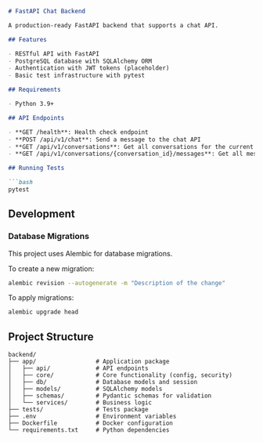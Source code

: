 ```markdown
# FastAPI Chat Backend

A production-ready FastAPI backend that supports a chat API.

## Features

- RESTful API with FastAPI
- PostgreSQL database with SQLAlchemy ORM
- Authentication with JWT tokens (placeholder)
- Basic test infrastructure with pytest

## Requirements

- Python 3.9+

## API Endpoints

- **GET /health**: Health check endpoint
- **POST /api/v1/chat**: Send a message to the chat API
- **GET /api/v1/conversations**: Get all conversations for the current user
- **GET /api/v1/conversations/{conversation_id}/messages**: Get all messages for a specific conversation

## Running Tests

```bash
pytest
```

## Development

### Database Migrations

This project uses Alembic for database migrations.

To create a new migration:
```bash
alembic revision --autogenerate -m "Description of the change"
```

To apply migrations:
```bash
alembic upgrade head
```

## Project Structure

```
backend/
├── app/                 # Application package
│   ├── api/             # API endpoints
│   ├── core/            # Core functionality (config, security)
│   ├── db/              # Database models and session
│   ├── models/          # SQLAlchemy models
│   ├── schemas/         # Pydantic schemas for validation
│   └── services/        # Business logic
├── tests/               # Tests package
├── .env                 # Environment variables
├── Dockerfile           # Docker configuration
└── requirements.txt     # Python dependencies
```
```